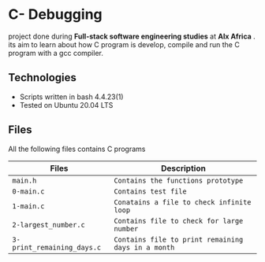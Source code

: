 # C- Debugging

project done during **Full-stack software engineering studies** at **Alx Africa** . its aim to learn about how C program is develop, compile and run the C program with a gcc compiler.

## Technologies

- Scripts written in bash 4.4.23(1)
- Tested on Ubuntu 20.04 LTS

## Files

All the following files contains C programs

| Files | Description |
| -------- | ----------- |
| ` main.h ` | ` Contains the functions prototype ` |
| ` 0-main.c ` | ` Contains test file ` |
| ` 1-main.c ` | ` Conatains a file to check infinite loop ` |
| ` 2-largest_number.c ` | ` Contains file to check for large number ` |
| ` 3-print_remaining_days.c ` | ` Contains file to print remaining days in a month ` |

